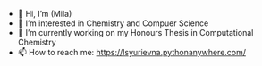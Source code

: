 - 👋 Hi, I’m (Mila)
- 👀 I’m interested in Chemistry and Compuer Science
- 🌱 I’m currently working on my Honours Thesis in Computational Chemistry
- 📫 How to reach me: https://lsyurievna.pythonanywhere.com/

